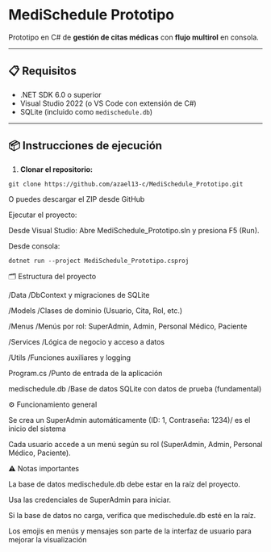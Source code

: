 # MediSchedule Prototipo

Prototipo en C# de **gestión de citas médicas** con **flujo multirol** en consola.

---

## 📋 Requisitos

- .NET SDK 6.0 o superior
- Visual Studio 2022 (o VS Code con extensión de C#)
- SQLite (incluido como `medischedule.db`)

---

## 📦 Instrucciones de ejecución

1. **Clonar el repositorio:**
```
git clone https://github.com/azael13-c/MediSchedule_Prototipo.git
```
O puedes descargar el ZIP desde GitHub

Ejecutar el proyecto:

Desde Visual Studio: Abre MediSchedule_Prototipo.sln y presiona F5 (Run).

Desde consola:
```
dotnet run --project MediSchedule_Prototipo.csproj
```
🗂 Estructura del proyecto

/Data	/DbContext y migraciones de SQLite

/Models	/Clases de dominio (Usuario, Cita, Rol, etc.)

/Menus	/Menús por rol: SuperAdmin, Admin, Personal Médico, Paciente

/Services	/Lógica de negocio y acceso a datos

/Utils	/Funciones auxiliares y logging

Program.cs	/Punto de entrada de la aplicación

medischedule.db	/Base de datos SQLite con datos de prueba (fundamental)

⚙️ Funcionamiento general

Se crea un SuperAdmin automáticamente (ID: 1, Contraseña: 1234)/ es el inicio del sistema

Cada usuario accede a un menú según su rol (SuperAdmin, Admin, Personal Médico, Paciente).

⚠️ Notas importantes

La base de datos medischedule.db debe estar en la raíz del proyecto.

Usa las credenciales de SuperAdmin para iniciar.

Si la base de datos no carga, verifica que medischedule.db esté en la raíz.

Los emojis en menús y mensajes son parte de la interfaz de usuario para mejorar la visualización
